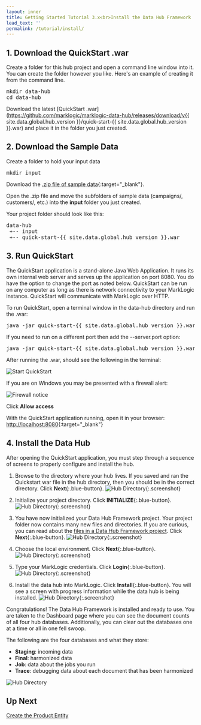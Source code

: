 ```yaml
---
layout: inner
title: Getting Started Tutorial 3.x<br>Install the Data Hub Framework
lead_text: ''
permalink: /tutorial/install/
---
```


## 1. Download the QuickStart .war

Create a folder for this hub project and open a command line window into it. You can create the folder however you like. Here's an example of creating it from the command line.

<pre class="cmdline">
mkdir data-hub
cd data-hub
</pre>

Download the latest [QuickStart .war](https://github.com/marklogic/marklogic-data-hub/releases/download/v{{ site.data.global.hub_version }}/quick-start-{{ site.data.global.hub_version }}.war) and place it in the folder you just created.

## 2. Download the Sample Data

Create a folder to hold your input data  

<pre class="cmdline">
mkdir input
</pre>

Download the [.zip file of sample data]({{site.baseurl}}/data/store-data.zip){:target="_blank"}.

Open the .zip file and move the subfolders of sample data (campaigns/, customers/, etc.) into the **input** folder you just created.

Your project folder should look like this:

<pre class="cmdline">
data-hub
 +-- input  
 +-- quick-start-{{ site.data.global.hub_version }}.war
</pre>

## 3. Run QuickStart

The QuickStart application is a stand-alone Java Web Application. It runs its own internal web server and serves up the application on port 8080. You do have the option to change the port as noted below. QuickStart can be run on any computer as long as there is network connectivity to your MarkLogic instance. QuickStart will communicate with MarkLogic over HTTP.

To run QuickStart, open a terminal window in the data-hub directory and run the .war:

<pre class="cmdline">
java -jar quick-start-{{ site.data.global.hub_version }}.war
</pre>

If you need to run on a different port then add the --server.port option:

<pre class="cmdline">
java -jar quick-start-{{ site.data.global.hub_version }}.war --server.port=9000
</pre>

After running the .war, should see the following in the terminal:

![Start QuickStart]({{site.baseurl}}/images/3x/install/start-quickstart.png)

If you are on Windows you may be presented with a firewall alert:

![Firewall notice]({{site.baseurl}}/images/3x/install/firewall-notice.png)

Click **Allow access**

With the QuickStart application running, open it in your browser: [http://localhost:8080](http://localhost:8080){:target="_blank"}

## 4. Install the Data Hub

After opening the QuickStart application, you must step through a sequence of screens to properly configure and install the hub.

1. Browse to the directory where your hub lives. If you saved and ran the Quickstart war file in the hub directory, then you should be in the correct directory. <i class="fa fa-hand-pointer-o"></i> Click **Next**{:.blue-button}.
![Hub Directory]({{site.baseurl}}/images/3x/install/hub-wizard-1.png){:.screenshot}

2. Initialize your project directory. <i class="fa fa-hand-pointer-o"></i> Click **INITIALIZE**{:.blue-button}.
![Hub Directory]({{site.baseurl}}/images/3x/install/hub-wizard-2.png){:.screenshot}

3. You have now initialized your Data Hub Framework project. Your project folder now contains many new files and directories. If you are curious, you can read about the [files in a Data Hub Framework project](https://github.com/marklogic-community/marklogic-data-hub/wiki/Project-Directory-Structure). <i class="fa fa-hand-pointer-o"></i> Click **Next**{:.blue-button}.
![Hub Directory]({{site.baseurl}}/images/3x/install/hub-wizard-3.png){:.screenshot}

4. Choose the local environment. <i class="fa fa-hand-pointer-o"></i> Click **Next**{:.blue-button}.
![Hub Directory]({{site.baseurl}}/images/3x/install/hub-wizard-4.png){:.screenshot}

5. Type your MarkLogic credentials. <i class="fa fa-hand-pointer-o"></i> Click **Login**{:.blue-button}.
![Hub Directory]({{site.baseurl}}/images/3x/install/hub-wizard-5.png){:.screenshot}

6. Install the data hub into MarkLogic. <i class="fa fa-hand-pointer-o"></i> Click **Install**{:.blue-button}. You will see a screen with progress information while the data hub is being installed.
![Hub Directory]({{site.baseurl}}/images/3x/install/hub-wizard-6.png){:.screenshot}

Congratulations! The Data Hub Framework is installed and ready to use.
You are taken to the Dashboard page where you can see the document counts of all four hub databases. Additionally, you can clear out the databases one at a time or all in one fell swoop.

The following are the four databases and what they store:

- **Staging**: incoming data
- **Final**: harmonized data
- **Job**: data about the jobs you run
- **Trace**: debugging data about each document that has been harmonized

![Hub Directory]({{site.baseurl}}/images/3x/install/hub-wizard-7.png)

## Up Next

[Create the Product Entity](../create-product-entity/)
